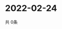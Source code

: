 # 2022-02-24
  共 0条

  <!-- BEGIN -->
  <!-- 最后更新时间Thu Feb 24 2022 16:07:10 GMT+0000 (Coordinated Universal Time) -->
  
  <!-- END -->
  
  